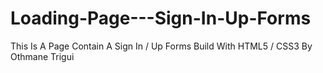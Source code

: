 # Loading-Page---Sign-In-Up-Forms
This Is A Page Contain A Sign In / Up Forms Build With HTML5 / CSS3 By Othmane Trigui
